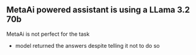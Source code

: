 ## MetaAi powered assistant is using a LLama 3.2 70b

MetaAi is not perfect for the task
- model returned the answers despite telling it not to do so
